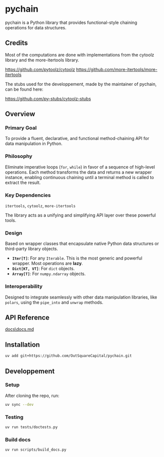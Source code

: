 # pychain

pychain is a Python library that provides functional-style chaining operations for data structures.

## Credits

Most of the computations are done with implementations from the cytoolz library and the more-itertools library.

<https://github.com/pytoolz/cytoolz>
<https://github.com/more-itertools/more-itertools>

The stubs used for the developpement, made by the maintainer of pychain, can be found here:

<https://github.com/py-stubs/cytoolz-stubs>

## Overview

### Primary Goal

To provide a fluent, declarative, and functional method-chaining API for data manipulation in Python.

### Philosophy

Eliminate imperative loops (`for`, `while`) in favor of a sequence of high-level operations. Each method transforms the data and returns a new wrapper instance, enabling continuous chaining until a terminal method is called to extract the result.

### Key Dependencies

`itertools`, `cytoolz`, `more-itertools`

The library acts as a unifying and simplifying API layer over these powerful tools.

### Design

Based on wrapper classes that encapsulate native Python data structures or third-party library objects.

* **`Iter[T]`**: For any `Iterable`. This is the most generic and powerful wrapper. Most operations are **lazy**.
* **`Dict[KT, VT]`**: For `dict` objects.
* **`Array[T]`**: For `numpy.ndarray` objects.

### Interoperability

Designed to integrate seamlessly with other data manipulation libraries, like `polars`, using the `pipe_into` and `unwrap` methods.

## API Reference

[docs\docs.md](https://github.com/OutSquareCapital/pychain/blob/master/docs/docs.md)

## Installation

```bash
uv add git+https://github.com/OutSquareCapital/pychain.git
```

## Developpement

### Setup

After cloning the repo, run:

```bash
uv sync --dev
```

### Testing

```bash
uv run tests/doctests.py
```

### Build docs

```bash
uv run scripts/build_docs.py
```
